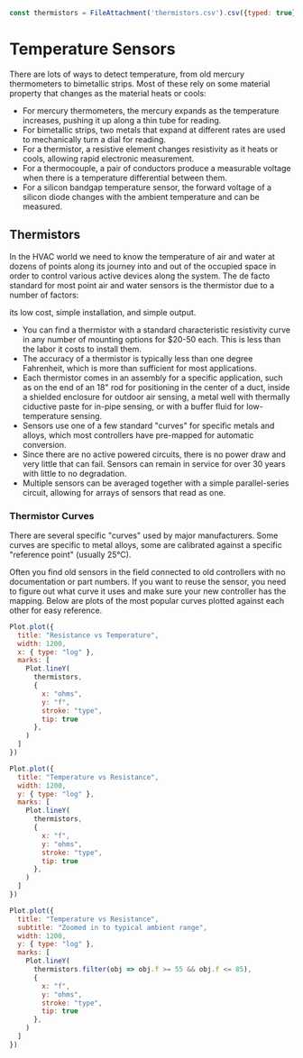 ```js
const thermistors = FileAttachment('thermistors.csv').csv({typed: true})
```

# Temperature Sensors

There are lots of ways to detect temperature, from old mercury thermometers to bimetallic strips. Most of these rely on some material property that changes as the material heats or cools:

- For mercury thermometers, the mercury expands as the temperature increases, pushing it up along a thin tube for reading.
- For bimetallic strips, two metals that expand at different rates are used to mechanically turn a dial for reading.
- For a thermistor, a resistive element changes resistivity as it heats or cools, allowing rapid electronic measurement.
- For a thermocouple, a pair of conductors produce a measurable voltage when there is a temperature differential between them.
- For a silicon bandgap temperature sensor, the forward voltage of a silicon diode changes with the ambient temperature and can be measured.

## Thermistors

In the HVAC world we need to know the temperature of air and water at dozens of points along its journey into and out of the occupied space in order to control various active devices along the system. The de facto standard for most point air and water sensors is the thermistor due to a number of factors:

its low cost, simple installation, and simple output.

- You can find a thermistor with a standard characteristic resistivity curve in any number of mounting options for $20-50 each. This is less than the labor it costs to install them.
- The accuracy of a thermistor is typically less than one degree Fahrenheit, which is more than sufficient for most applications.
- Each thermistor comes in an assembly for a specific application, such as on the end of an 18" rod for positioning in the center of a duct, inside a shielded enclosure for outdoor air sensing, a metal well with thermally ciductive paste for in-pipe sensing, or with a buffer fluid for low-temperature sensing.
- Sensors use one of a few standard "curves" for specific metals and alloys, which most controllers have pre-mapped for automatic conversion.
- Since there are no active powered circuits, there is no power draw and very little that can fail. Sensors can remain in service for over 30 years with little to no degradation.
- Multiple sensors can be averaged together with a simple parallel-series circuit, allowing for arrays of sensors that read as one.

### Thermistor Curves

There are several specific "curves" used by major manufacturers. Some curves are specific to metal alloys, some are calibrated against a specific "reference point" (usually 25°C).

Often you find old sensors in the field connected to old controllers with no documentation or part numbers. If you want to reuse the sensor, you need to figure out what curve it uses and make sure your new controller has the mapping. Below are plots of the most popular curves plotted against each other for easy reference.

<div class="card">

```js
Plot.plot({
  title: "Resistance vs Temperature",
  width: 1200,
  x: { type: "log" },
  marks: [
    Plot.lineY(
      thermistors,
      {
        x: "ohms",
        y: "f",
        stroke: "type",
        tip: true
      },
    )
  ]
})
```

</div>

<div class="card">

```js
Plot.plot({
  title: "Temperature vs Resistance",
  width: 1200,
  y: { type: "log" },
  marks: [
    Plot.lineY(
      thermistors,
      {
        x: "f",
        y: "ohms",
        stroke: "type",
        tip: true
      },
    )
  ]
})
```

</div>

<div class="card">

```js
Plot.plot({
  title: "Temperature vs Resistance",
  subtitle: "Zoomed in to typical ambient range",
  width: 1200,
  y: { type: "log" },
  marks: [
    Plot.lineY(
      thermistors.filter(obj => obj.f >= 55 && obj.f <= 85),
      {
        x: "f",
        y: "ohms",
        stroke: "type",
        tip: true
      },
    )
  ]
})
```

</div>

